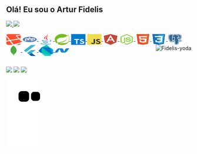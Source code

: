 ## Olá! Eu sou o Artur Fidelis 
 <div>
  <a href="https://github.com/arturw9">
  <img height="180em" src="https://github-readme-stats.vercel.app/api?username=arturw9&show_icons=true&theme=dracula&include_all_commits=true&count_private=true"/>
  <img height="180em" src="https://github-readme-stats.vercel.app/api/top-langs/?username=arturw9&layout=compact&langs_count=10&theme=dracula"/>
</div>
<div style="display: inline_block"><br>
  <img align="center" alt="Fidelis-laravel" height="30" width="40" src="https://raw.githubusercontent.com/devicons/devicon/master/icons/laravel/laravel-plain.svg">
  <img align="center" alt="Fidelis-PHP" height="30" width="40" src="https://raw.githubusercontent.com/devicons/devicon/master/icons/php/php-plain.svg">
  <img align="center" alt="Fidelis-Java" height="30" width="40" src="https://raw.githubusercontent.com/devicons/devicon/master/icons/java/java-original.svg">
  <img align="center" alt="Fidelis-Java" height="30" width="40" color="green" src="https://raw.githubusercontent.com/devicons/devicon/master/icons/spring/spring-original.svg">
  <img align="center" alt="Fidelis-Ts" height="30" width="40" src="https://raw.githubusercontent.com/devicons/devicon/master/icons/typescript/typescript-plain.svg">
  <img align="center" alt="Fidelis-Js" height="30" width="40" src="https://raw.githubusercontent.com/devicons/devicon/master/icons/javascript/javascript-original.svg">
  <img align="center" alt="Fidelis-Angular" height="30" width="40" src="https://raw.githubusercontent.com/devicons/devicon/master/icons/angularjs/angularjs-plain.svg">
  <img align="center" alt="Fidelis-Angular" height="30" width="40" src="https://raw.githubusercontent.com/devicons/devicon/master/icons/nodejs/nodejs-plain.svg">
  <img align="center" alt="Fidelis-HTML" height="30" width="40" src="https://raw.githubusercontent.com/devicons/devicon/master/icons/html5/html5-original.svg">
  <img align="center" alt="Fidelis-CSS" height="30" width="40" src="https://raw.githubusercontent.com/devicons/devicon/master/icons/css3/css3-original.svg">
  <img align="center" alt="Fidelis-Ts" height="30" width="40" src="https://raw.githubusercontent.com/devicons/devicon/master/icons/postgresql/postgresql-plain.svg">
  <img align="center" alt="Fidelis-MongoDB" height="30" width="40" src="https://raw.githubusercontent.com/devicons/devicon/master/icons/mongodb/mongodb-plain.svg">
  <img align="center" alt="Rafa-Flutter" height="30" width="40" src="https://raw.githubusercontent.com/devicons/devicon/master/icons/flutter/flutter-original.svg">
  <img align="center" alt="Fidelis-Dart" height="30" width="40" src="https://raw.githubusercontent.com/devicons/devicon/master/icons/dart/dart-original.svg">
  <img align="center" alt="Fidelis-dot-net" height="30" width="40" src="https://raw.githubusercontent.com/devicons/devicon/master/icons/dot-net/dot-net-plain.svg">
  <img align="right" alt="Fidelis-yoda" src="https://media.giphy.com/media/JO9WCVmDMbC0eLSlyV/giphy.gif">
 
</div>
  
  ##
 
<div> 
  <a href="https://www.instagram.com/fidelis_artur/" target="_blank"><img src="https://img.shields.io/badge/-Instagram-%23E4405F?style=for-the-badge&logo=instagram&logoColor=white" target="_blank"></a>
  <a href = "mailto:arturw9@hotmail.com"><img src="https://img.shields.io/badge/-Email-%23333?style=for-the-badge&logo=gmail&logoColor=white" target="_blank"></a>
  <a href="https://www.linkedin.com/in/artur-fidelis-906322167/" target="_blank"><img src="https://img.shields.io/badge/-LinkedIn-%230077B5?style=for-the-badge&logo=linkedin&logoColor=white" target="_blank"></a> 
 
  ![Snake animation](https://github.com/rafaballerini/rafaballerini/blob/output/github-contribution-grid-snake.svg)
 
</div>
